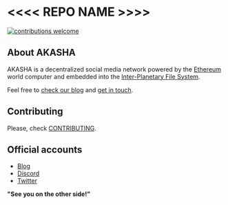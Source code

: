 # <<<< REPO NAME >>>>

[![contributions welcome](https://img.shields.io/badge/contributions-welcome-brightgreen.svg?style=flat)](https://github.com/AkashaProject/dapp/issues)   

## About AKASHA 

AKASHA is a decentralized social media network powered by the [Ethereum](https://www.ethereum.org/) world computer and embedded into the [Inter-Planetary File System](https://ipfs.io/).

Feel free to [check our blog](https://blog.akasha.world/) and [get in touch](https://akasha.world/#contact).  

## Contributing

Please, check [CONTRIBUTING](https://github.com/AkashaProject/PM/blob/master/CONTRIBUTING.md).

## Official accounts 

* [Blog](https://blog.akasha.world/)
* [Discord](https://discord.gg/JqqKasJ)
* [Twitter](https://twitter.com/akashaproject)  

**"See you on the other side!"**
